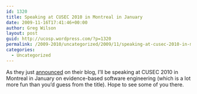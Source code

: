 ```yaml
---
id: 1320
title: Speaking at CUSEC 2010 in Montreal in January
date: 2009-11-16T17:41:46+00:00
author: Greg Wilson
layout: post
guid: http://ucosp.wordpress.com/?p=1320
permalink: /2009-2010/uncategorized/2009/11/speaking-at-cusec-2010-in-montreal-in-january/
categories:
  - Uncategorized
---
```

As they just [announced](http://2010.cusec.net/11-16/introducing-greg-wilson/) on their blog, I&#8217;ll be speaking at CUSEC 2010 in Montreal in January on evidence-based software engineering (which is a lot more fun than you&#8217;d guess from the title). Hope to see some of you there.
